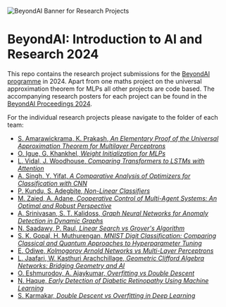 ![BeyondAI Banner for Research Projects](BeyondAI_Banner_Research_Projects_2024.png)

# BeyondAI: Introduction to AI and Research 2024
This repo contains the research project submissions for the [BeyondAI programme](https://thinkingbeyond.education/beyondai/) in 2024. Apart from one maths project on the universal approximation theorem for MLPs all other projects are code based. The accompanying research posters for each project can be found in the [BeyondAI Proceedings 2024](https://thinkingbeyond.education/beyondai_proceedings_2024/).

For the individual research projects please navigate to the folder of each team:

*   [S. Amarawickrama, K. Prakash, *An Elementary Proof of the Universal Approximation Theorem for Multilayer Perceptrons*](https://github.com/ThinkingBeyond/BeyondAI-2024/tree/main/shaana-karuna)
*   [O. Igue, G. Khankhel, *Weight Initialization for MLPs*](https://github.com/ThinkingBeyond/BeyondAI-2024/tree/main/gulalaiy-osewuike)
*   [L. Vidal, J. Woodhouse, *Comparing Transformers to LSTMs with Attention*](https://github.com/ThinkingBeyond/BeyondAI-2024/tree/main/louis-jack)
*   [A. Singh, Y. Yifat, *A Comparative Analysis of Optimizers for Classification with CNN*](https://github.com/ThinkingBeyond/BeyondAI-2024/tree/main/yonatan-aditi)
*   [P. Kundu, S. Adegbite, *Non-Linear Classifiers*](https://github.com/ThinkingBeyond/BeyondAI-2024/tree/main/palak-sumayah)
*   [M. Zaied, A. Adane, *Cooperative Control of Multi-Agent Systems: An Optimal and Robust Perspective*](https://github.com/ThinkingBeyond/BeyondAI-2024/tree/main/menna-alazar)
*   [A. Srinivasan, S. T. Kalidoss, *Graph Neural Networks for Anomaly Detection in Dynamic Graphs*](https://github.com/ThinkingBeyond/BeyondAI-2024/tree/main/adityan-sadhana)
*   [N. Saadawy, P. Raul, *Linear Search vs Grover's Algorithm*](https://github.com/ThinkingBeyond/BeyondAI-2024/tree/main/nayra-priyam)
*   [S. K. Gopal, H. Muthurengan, *MNIST Digit Classification: Comparing Classical and Quantum Approaches to Hyperparameter Tuning*](https://github.com/ThinkingBeyond/BeyondAI-2024/tree/main/siddhart-harini)
*   [E. Odiwe, *Kolmogorov Arnold Networks vs Multi-Layer Perceptrons*](https://github.com/ThinkingBeyond/BeyondAI-2024/tree/main/emeka)
*   [L. Jaafari, W. Kasthuri Arachchillage, *Geometric Clifford Algebra Networks: Bridging Geometry and AI*](https://github.com/ThinkingBeyond/BeyondAI-2024/tree/main/warenya-loulia)
*   [O. Eshmurodov, A. Ajaykumar, *Overfitting vs Double Descent*](https://github.com/ThinkingBeyond/BeyondAI-2024/tree/main/arav-ozodbek)
*   [N. Haque, *Early Detection of Diabetic Retinopathy Using Machine Learning*](https://github.com/ThinkingBeyond/BeyondAI-2024/tree/main/nafiul)
*   [S. Karmakar, *Double Descent vs Overfitting in Deep Learning*](https://github.com/ThinkingBeyond/BeyondAI-2024/tree/main/shaurya)

